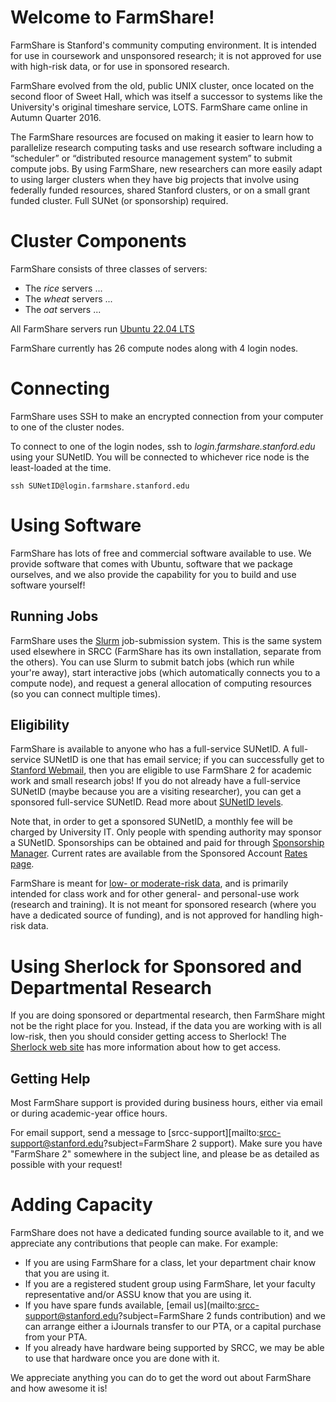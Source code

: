 # Welcome to FarmShare!

FarmShare is Stanford's community computing environment. It is intended for use in coursework and unsponsored research; it is not approved for use with high-risk data, or for use in sponsored research.

FarmShare evolved from the old, public UNIX cluster, once located on the second floor of Sweet Hall, which was itself a successor to systems like the University's original timeshare service, LOTS. FarmShare came online in Autumn Quarter 2016.

The FarmShare resources are focused on making it easier to learn how to parallelize research computing tasks and use research software including a “scheduler” or “distributed resource management system” to submit compute jobs. By using FarmShare, new researchers can more easily adapt to using larger clusters when they have big projects that involve using federally funded resources, shared Stanford clusters, or on a small grant funded cluster. Full SUNet (or sponsorship) required.

# Cluster Components

FarmShare consists of three classes of servers:

* The *rice* servers ...
* The *wheat* servers ...
* The *oat* servers ...

All FarmShare servers run [Ubuntu 22.04 LTS](https://wiki.ubuntu.com/NobleNumbat/ReleaseNotes)

FarmShare currently has 26 compute nodes along with 4 login nodes.

# Connecting

FarmShare uses SSH to make an encrypted connection from your computer to one of the cluster nodes.

To connect to one of the login nodes, ssh to *login.farmshare.stanford.edu* using your SUNetID. You will be connected to whichever rice node is the least-loaded at the time.

 ~~~
ssh SUNetID@login.farmshare.stanford.edu
~~~

# Using Software

FarmShare has lots of free and commercial software available to use. We provide software that comes with Ubuntu, software that we package ourselves, and we also provide the capability for you to build and use software yourself!

## Running Jobs

FarmShare uses the [Slurm](slurm.schedmd.com/) job-submission system. This is the same system used elsewhere in SRCC (FarmShare has its own installation, separate from the others). You can use Slurm to submit batch jobs (which run while your're away), start interactive jobs (which automatically connects you to a compute node), and request a general allocation of computing resources (so you can connect multiple times).

## Eligibility

FarmShare is available to anyone who has a full-service SUNetID. A full-service SUNetID is one that has email service; if you can successfully get to [Stanford Webmail](https://webmail.stanford.edu/), then you are eligible to use FarmShare 2 for academic work and small research jobs! If you do not already have a full-service SUNetID (maybe because you are a visiting researcher), you can get a sponsored full-service SUNetID. Read more about [SUNetID levels](https://uit.stanford.edu/service/accounts/sunetids).

Note that, in order to get a sponsored SUNetID, a monthly fee will be charged by University IT. Only people with spending authority may sponsor a SUNetID. Sponsorships can be obtained and paid for through [Sponsorship Manager](https://uit.stanford.edu/service/sponsorship/).  Current rates are available from the Sponsored Account [Rates page](https://uit.stanford.edu/rates/sponsorship).

FarmShare is meant for [low- or moderate-risk data](https://uit.stanford.edu/guide/riskclassifications), and is primarily intended for class work and for other general- and personal-use work (research and training). It is not meant for sponsored research (where you have a dedicated source of funding), and is not approved for handling high-risk data.

# Using Sherlock for Sponsored and Departmental Research

If you are doing sponsored or departmental research, then FarmShare might not be the right place for you. Instead, if the data you are working with is all low-risk, then you should consider getting access to Sherlock! The [Sherlock web site](https://www.sherlock.stanford.edu/docs/getting-started/#how-to-request-an-account) has more information about how to get access.

## Getting Help

Most FarmShare support is provided during business hours, either via email or during academic-year office hours.

For email support, send a message to [srcc-support][mailto:srcc-support@stanford.edu?subject=FarmShare 2 support). Make sure you have "FarmShare 2" somewhere in the subject line, and please be as detailed as possible with your request!

# Adding Capacity

FarmShare does not have a dedicated funding source available to it, and we appreciate any contributions that people can make.  For example:

* If you are using FarmShare for a class, let your department chair know that you are using it.
* If you are a registered student group using FarmShare, let your faculty representative and/or ASSU know that you are using it.
* If you have spare funds available, [email us](mailto:srcc-support@stanford.edu?subject=FarmShare 2 funds contribution) and we can arrange either a iJournals transfer to our PTA, or a capital purchase from your PTA.
* If you already have hardware being supported by SRCC, we may be able to use that hardware once you are done with it.

We appreciate anything you can do to get the word out about FarmShare and how awesome it is!
